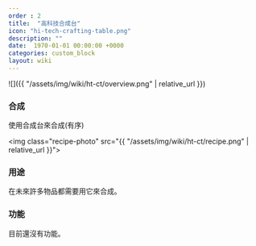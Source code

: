 ```yaml
---
order : 2
title:  "高科技合成台"
icon: "hi-tech-crafting-table.png"
description: ""
date:  1970-01-01 00:00:00 +0000
categories: custom_block
layout: wiki
---
```


![]({{ "/assets/img/wiki/ht-ct/overview.png" | relative_url }})

### 合成

使用合成台來合成(有序)

<img class="recipe-photo" src="{{ "/assets/img/wiki/ht-ct/recipe.png" | relative_url }}">

### 用途

在未來許多物品都需要用它來合成。

### 功能

目前還沒有功能。

